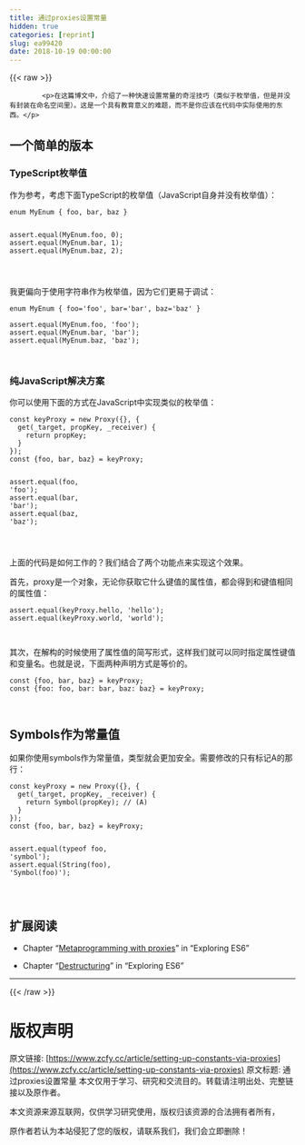 ```yaml
---
title: 通过proxies设置常量
hidden: true
categories: [reprint]
slug: ea99420
date: 2018-10-19 00:00:00
---
```


{{< raw >}}

            <p>在这篇博文中，介绍了一种快速设置常量的奇淫技巧（类似于枚举值，但是并没有封装在命名空间里）。这是一个具有教育意义的难题，而不是你应该在代码中实际使用的东西。</p>
<h2>一个简单的版本</h2>
<h3>TypeScript枚举值</h3>
<p>作为参考，考虑下面TypeScript的枚举值（JavaScript自身并没有枚举值）：</p>
<pre><code class="hljs crystal"><span class="hljs-class"><span class="hljs-keyword">enum</span> <span class="hljs-title">MyEnum</span> { <span class="hljs-title">foo</span>, <span class="hljs-title">bar</span>, <span class="hljs-title">baz</span> }</span>

assert.equal(MyEnum.foo, <span class="hljs-number">0</span>);
assert.equal(MyEnum.bar, <span class="hljs-number">1</span>);
assert.equal(MyEnum.baz, <span class="hljs-number">2</span>);


</code></pre><p>我更偏向于使用字符串作为枚举值，因为它们更易于调试：</p>
<pre><code class="hljs groovy"><span class="hljs-class"><span class="hljs-keyword">enum</span> <span class="hljs-title">MyEnum</span> {</span> foo=<span class="hljs-string">'foo'</span>, bar=<span class="hljs-string">'bar'</span>, baz=<span class="hljs-string">'baz'</span> }

<span class="hljs-keyword">assert</span>.equal(MyEnum.foo, <span class="hljs-string">'foo'</span>);
<span class="hljs-keyword">assert</span>.equal(MyEnum.bar, <span class="hljs-string">'bar'</span>);
<span class="hljs-keyword">assert</span>.equal(MyEnum.baz, <span class="hljs-string">'baz'</span>);


</code></pre><h3>纯JavaScript解决方案</h3>
<p>你可以使用下面的方式在JavaScript中实现类似的枚举值：</p>
<pre><code class="hljs dart"><span class="hljs-keyword">const</span> keyProxy = <span class="hljs-keyword">new</span> Proxy({}, {
  <span class="hljs-keyword">get</span>(_target, propKey, _receiver) {
    <span class="hljs-keyword">return</span> propKey;
  }
});
<span class="hljs-keyword">const</span> {foo, bar, baz} = keyProxy;

<span class="hljs-keyword">assert</span>.equal(foo, <span class="hljs-string">'foo'</span>);
<span class="hljs-keyword">assert</span>.equal(bar, <span class="hljs-string">'bar'</span>);
<span class="hljs-keyword">assert</span>.equal(baz, <span class="hljs-string">'baz'</span>);


</code></pre><p>上面的代码是如何工作的？我们结合了两个功能点来实现这个效果。</p>
<p>首先，proxy是一个对象，无论你获取它什么键值的属性值，都会得到和键值相同的属性值：</p>
<pre><code class="hljs aspectj"><span class="hljs-keyword">assert</span>.equal(keyProxy.hello, <span class="hljs-string">'hello'</span>);
<span class="hljs-keyword">assert</span>.equal(keyProxy.world, <span class="hljs-string">'world'</span>);


</code></pre><p>其次，在解构的时候使用了属性值的简写形式，这样我们就可以同时指定属性键值和变量名。也就是说，下面两种声明方式是等价的。</p>
<pre><code class="hljs mipsasm">const {foo, <span class="hljs-keyword">bar, </span><span class="hljs-keyword">baz} </span>= keyProxy<span class="hljs-comment">;</span>
const {foo: foo, <span class="hljs-keyword">bar: </span><span class="hljs-keyword">bar, </span><span class="hljs-keyword">baz: </span><span class="hljs-keyword">baz} </span>= keyProxy<span class="hljs-comment">;</span>


</code></pre><h2>Symbols作为常量值</h2>
<p>如果你使用symbols作为常量值，类型就会更加安全。需要修改的只有标记A的那行：</p>
<pre><code class="hljs dart"><span class="hljs-keyword">const</span> keyProxy = <span class="hljs-keyword">new</span> Proxy({}, {
  <span class="hljs-keyword">get</span>(_target, propKey, _receiver) {
    <span class="hljs-keyword">return</span> <span class="hljs-built_in">Symbol</span>(propKey); <span class="hljs-comment">// (A)</span>
  }
});
<span class="hljs-keyword">const</span> {foo, bar, baz} = keyProxy;

<span class="hljs-keyword">assert</span>.equal(typeof foo, <span class="hljs-string">'symbol'</span>);
<span class="hljs-keyword">assert</span>.equal(<span class="hljs-built_in">String</span>(foo), <span class="hljs-string">'Symbol(foo)'</span>);


</code></pre><h2>扩展阅读</h2>
<ul>
<li><p>Chapter “<a href="http://exploringjs.com/es6/ch_proxies.html">Metaprogramming with proxies</a>” in “Exploring ES6”</p>
</li>
<li><p>Chapter “<a href="http://exploringjs.com/es6/ch_destructuring.html">Destructuring</a>” in “Exploring ES6”</p>
</li>
</ul>
<hr>

          
{{< /raw >}}

# 版权声明
原文链接: [https://www.zcfy.cc/article/setting-up-constants-via-proxies](https://www.zcfy.cc/article/setting-up-constants-via-proxies)
原文标题: 通过proxies设置常量
本文仅用于学习、研究和交流目的。转载请注明出处、完整链接以及原作者。 

本文资源来源互联网，仅供学习研究使用，版权归该资源的合法拥有者所有，

原作者若认为本站侵犯了您的版权，请联系我们，我们会立即删除！
